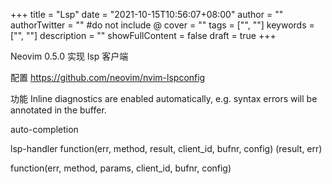 +++
title = "Lsp"
date = "2021-10-15T10:56:07+08:00"
author = ""
authorTwitter = "" #do not include @
cover = ""
tags = ["", ""]
keywords = ["", ""]
description = ""
showFullContent = false
draft = true
+++

Neovim 0.5.0 实现 lsp 客户端


配置
https://github.com/neovim/nvim-lspconfig


功能
Inline diagnostics are enabled automatically, e.g. syntax errors will be
annotated in the buffer.

auto-completion


lsp-handler
function(err, method, result, client_id, bufnr, config) (result, err)

function(err, method, params, client_id, bufnr, config)

